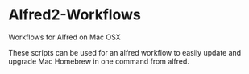 Alfred2-Workflows
=================

Workflows for Alfred on Mac OSX

These scripts can be used for an alfred workflow to easily update and upgrade
Mac Homebrew in one command from alfred.
